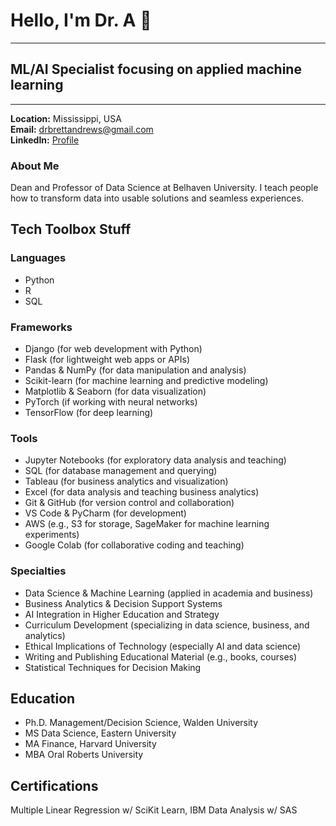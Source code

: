 # Hello, I'm Dr. A 👋
___
## ML/AI Specialist focusing on applied machine learning
___

**Location:** Mississippi, USA  
**Email:** [drbrettandrews@gmail.com](mailto:drbrettandrews@gmail.com)  
**LinkedIn:** [Profile](https://www.linkedin.com/in/brett-andrews-4259235/)

### About Me
Dean and Professor of Data Science at Belhaven University. I teach people how to transform data into usable solutions and seamless experiences.

## Tech Toolbox Stuff

### Languages
- Python
- R
- SQL
  
### Frameworks
- Django (for web development with Python)
- Flask (for lightweight web apps or APIs)
- Pandas & NumPy (for data manipulation and analysis)
- Scikit-learn (for machine learning and predictive modeling)
- Matplotlib & Seaborn (for data visualization)
- PyTorch (if working with neural networks)
- TensorFlow (for deep learning)

### Tools
- Jupyter Notebooks (for exploratory data analysis and teaching)
- SQL (for database management and querying)
- Tableau (for business analytics and visualization)
- Excel (for data analysis and teaching business analytics)
- Git & GitHub (for version control and collaboration)
- VS Code & PyCharm (for development)
- AWS (e.g., S3 for storage, SageMaker for machine learning experiments)
- Google Colab (for collaborative coding and teaching)

### Specialties
- Data Science & Machine Learning (applied in academia and business)
- Business Analytics & Decision Support Systems
- AI Integration in Higher Education and Strategy
- Curriculum Development (specializing in data science, business, and analytics)
- Ethical Implications of Technology (especially AI and data science)
- Writing and Publishing Educational Material (e.g., books, courses)
- Statistical Techniques for Decision Making

## Education
- Ph.D. Management/Decision Science, Walden University
- MS Data Science, Eastern University
- MA Finance, Harvard University
- MBA Oral Roberts University

## Certifications
Multiple Linear Regression w/ SciKit Learn, IBM Data Analysis w/ SAS
<!--
**drbrettandrews/drbrettandrews** is a ✨ _special_ ✨ repository because its `README.md` (this file) appears on your GitHub profile.

Here are some ideas to get you started:

- 🔭 I’m currently working on ...
- 🌱 I’m currently learning ...
- 👯 I’m looking to collaborate on ...
- 🤔 I’m looking for help with ...
- 💬 Ask me about ...
- 📫 How to reach me: ...
- 😄 Pronouns: ...
- ⚡ Fun fact: ...
-->
